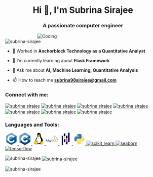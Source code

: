 <h1 align="center">Hi 👋, I'm Subrina Sirajee</h1>
<h3 align="center">A passionate computer engineer</h3>
<img align="right" alt="Coding" width="400" src="https://camo.githubusercontent.com/361449d715330d0cc1a1af6d72ed8be6744d8c3d9719a8b76836714194e3e419/68747470733a2f2f692e70696e696d672e636f6d2f6f726967696e616c732f65372f32362f63372f65373236633734616330383165656435306665656531343333643132633939382e676966">

<p align="left"> <img src="https://komarev.com/ghpvc/?username=subrina-sirajee&label=Profile%20views&color=0e75b6&style=flat" alt="subrina-sirajee" /> </p>

- 🔭 Worked in **Anchorblock Technology as a Quantitative Analyst**

- 🌱 I’m currently learning about **Flask Framework**

- 💬 Ask me about **AI, Machine Learning, Quantitative Analysis**

- 📫 How to reach me **subrina98sirajee@gmail.com**

<h3 align="left">Connect with me:</h3>
<p align="left">
<a href="https://www.linkedin.com/in/subrina-sirajee" target="blank"><img align="center" src="https://raw.githubusercontent.com/rahuldkjain/github-profile-readme-generator/master/src/images/icons/Social/linked-in-alt.svg" alt="subrina sirajee" height="30" width="40" /></a>
<a href="https://fb.com/subrina.sirajee" target="blank"><img align="center" src="https://raw.githubusercontent.com/rahuldkjain/github-profile-readme-generator/master/src/images/icons/Social/facebook.svg" alt="subrina sirajee" height="30" width="40" /></a>
<a href="https://www.codechef.com/users/subrina sirajee" target="blank"><img align="center" src="https://cdn.jsdelivr.net/npm/simple-icons@3.1.0/icons/codechef.svg" alt="subrina sirajee" height="30" width="40" /></a>
<a href="https://www.hackerrank.com/subrina sirajee" target="blank"><img align="center" src="https://raw.githubusercontent.com/rahuldkjain/github-profile-readme-generator/master/src/images/icons/Social/hackerrank.svg" alt="subrina sirajee" height="30" width="40" /></a>
<a href="https://codeforces.com/profile/subrina sirajee" target="blank"><img align="center" src="https://raw.githubusercontent.com/rahuldkjain/github-profile-readme-generator/master/src/images/icons/Social/codeforces.svg" alt="subrina sirajee" height="30" width="40" /></a>
<a href="https://www.leetcode.com/subrina sirajee" target="blank"><img align="center" src="https://raw.githubusercontent.com/rahuldkjain/github-profile-readme-generator/master/src/images/icons/Social/leet-code.svg" alt="subrina sirajee" height="30" width="40" /></a>
<a href="https://auth.geeksforgeeks.org/user/subrina sirajee" target="blank"><img align="center" src="https://raw.githubusercontent.com/rahuldkjain/github-profile-readme-generator/master/src/images/icons/Social/geeks-for-geeks.svg" alt="subrina sirajee" height="30" width="40" /></a>
</p>

<h3 align="left">Languages and Tools:</h3>
<p align="left"> <a href="https://www.cprogramming.com/" target="_blank" rel="noreferrer"> <img src="https://raw.githubusercontent.com/devicons/devicon/master/icons/c/c-original.svg" alt="c" width="40" height="40"/> </a> <a href="https://www.w3schools.com/cpp/" target="_blank" rel="noreferrer"> <img src="https://raw.githubusercontent.com/devicons/devicon/master/icons/cplusplus/cplusplus-original.svg" alt="cplusplus" width="40" height="40"/> </a> <a href="https://www.linux.org/" target="_blank" rel="noreferrer"> <img src="https://raw.githubusercontent.com/devicons/devicon/master/icons/linux/linux-original.svg" alt="linux" width="40" height="40"/> </a> <a href="https://www.mysql.com/" target="_blank" rel="noreferrer"> <img src="https://raw.githubusercontent.com/devicons/devicon/master/icons/mysql/mysql-original-wordmark.svg" alt="mysql" width="40" height="40"/> </a> <a href="https://pandas.pydata.org/" target="_blank" rel="noreferrer"> <img src="https://raw.githubusercontent.com/devicons/devicon/2ae2a900d2f041da66e950e4d48052658d850630/icons/pandas/pandas-original.svg" alt="pandas" width="40" height="40"/> </a> <a href="https://www.python.org" target="_blank" rel="noreferrer"> <img src="https://raw.githubusercontent.com/devicons/devicon/master/icons/python/python-original.svg" alt="python" width="40" height="40"/> </a> <a href="https://scikit-learn.org/" target="_blank" rel="noreferrer"> <img src="https://upload.wikimedia.org/wikipedia/commons/0/05/Scikit_learn_logo_small.svg" alt="scikit_learn" width="40" height="40"/> </a> <a href="https://seaborn.pydata.org/" target="_blank" rel="noreferrer"> <img src="https://seaborn.pydata.org/_images/logo-mark-lightbg.svg" alt="seaborn" width="40" height="40"/> </a> <a href="https://www.tensorflow.org" target="_blank" rel="noreferrer"> <img src="https://www.vectorlogo.zone/logos/tensorflow/tensorflow-icon.svg" alt="tensorflow" width="40" height="40"/> </a> </p>

<p><img align="left" src="https://github-readme-stats.vercel.app/api/top-langs?username=subrina-sirajee&show_icons=true&locale=en&layout=compact" alt="subrina-sirajee" /></p>

<p>&nbsp;<img align="center" src="https://github-readme-stats.vercel.app/api?username=subrina-sirajee&show_icons=true&locale=en" alt="subrina-sirajee" /></p>

<p><img align="center" src="https://github-readme-streak-stats.herokuapp.com/?user=subrina-sirajee&" alt="subrina-sirajee" /></p>
